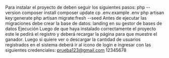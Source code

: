 Para instalar el proyecto de deben seguir los siguientes pasos:
	php --version
	composer install
	composer update
	cp .env.example .env
	php artisan key:generate
	php artisan migrate:fresh --seed
	Antes de ejecutar las migraciones debe crear la base de datos: landing en su gestor de bases de datos
Ejecución
Luego de que haya instalado correctamente el proyecto este le pedirá el registro y deberá recargar la página para que muestre el ganador. Luego si quiere ver o descargar la cantidad de usuarios registrados en el sistema deberá ir al icono de login e ingresar con las siguientes credenciales:
	prueba123@gmail.com
	12345678
